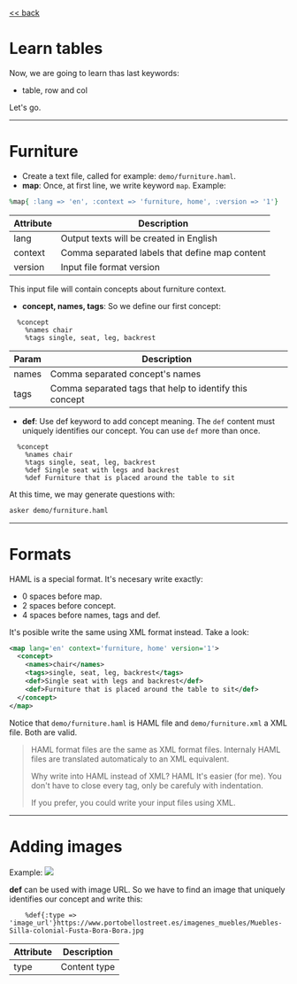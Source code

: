 
[<< back](README.md)

# Learn tables

Now, we are going to learn thas last keywords:
* table, row and col

Let's go.

---

# Furniture

* Create a text file, called for example: `demo/furniture.haml`.
* **map**: Once, at first line, we write keyword `map`. Example:

```ruby
%map{ :lang => 'en', :context => 'furniture, home', :version => '1'}
```

| Attribute | Description                                    |
| --------- | ---------------------------------------------- |
| lang      | Output texts will be created in English        |
| context   | Comma separated labels that define map content |
| version   | Input file format version |

This input file will contain concepts about furniture context.

* **concept, names, tags**: So we define our first concept:

```
  %concept
    %names chair
    %tags single, seat, leg, backrest
```

| Param | Description                     |
| ----- | ------------------------------- |
| names | Comma separated concept's names |
| tags  | Comma separated tags that help to identify this concept |

* **def**: Use def keyword to add concept meaning. The `def` content must uniquely identifies our concept. You can use `def` more than once.

```
  %concept
    %names chair
    %tags single, seat, leg, backrest
    %def Single seat with legs and backrest
    %def Furniture that is placed around the table to sit
```

At this time, we may generate questions with:

```bash
asker demo/furniture.haml
```

---

# Formats

HAML is a special format. It's necesary write exactly:
* 0 spaces before map.
* 2 spaces before concept.
* 4 spaces before names, tags and def.

It's posible write the same using XML format instead. Take a look:

```xml
<map lang='en' context='furniture, home' version='1'>
  <concept>
    <names>chair</names>
    <tags>single, seat, leg, backrest</tags>
    <def>Single seat with legs and backrest</def>
    <def>Furniture that is placed around the table to sit</def>
  </concept>
</map>
```

Notice that `demo/furniture.haml` is HAML file and  `demo/furniture.xml` a XML file. Both are valid.

> HAML format files are the same as XML format files.
Internaly HAML files are translated automaticaly to an XML equivalent.
>
> Why write into HAML instead of XML? HAML It's easier (for me).
You don't have to close every tag, only be carefuly with indentation.
>
> If you prefer, you could write your input files using XML.

---

# Adding images

Example:
![](https://www.portobellostreet.es/imagenes_muebles/Muebles-Silla-colonial-Fusta-Bora-Bora.jpg)

**def** can be used with image URL. So we have to find an image that uniquely identifies our concept and write this:

```
    %def{:type => 'image_url'}https://www.portobellostreet.es/imagenes_muebles/Muebles-Silla-colonial-Fusta-Bora-Bora.jpg
```

| Attribute | Description  |
| --------- | ------------ |
| type      | Content type |
